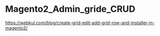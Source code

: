 # Magento2_Admin_gride_CRUD

https://webkul.com/blog/create-grid-edit-add-grid-row-and-installer-in-magento2/
